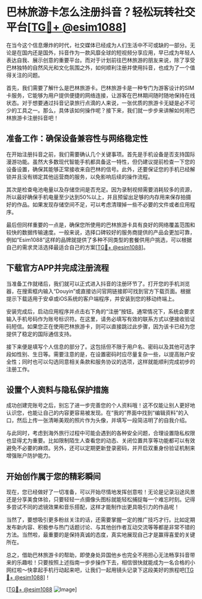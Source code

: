 # 巴林旅游卡怎么注册抖音？轻松玩转社交平台[[TG💪+ @esim1088](https://t.me/s/esim1088)]

在当今这个信息爆炸的时代，社交媒体已经成为人们生活中不可或缺的一部分。无论是在国内还是国外，抖音作为一款风靡全球的短视频分享应用，早已成为年轻人表达自我、展示创意的重要平台。而对于计划前往巴林旅游的朋友来说，除了享受巴林独特的自然风光和文化氛围之外，如何顺利注册并使用抖音，也成为了一个值得关注的问题。

首先，我们需要了解什么是巴林旅游卡。巴林旅游卡是一种专门为游客设计的SIM卡服务，它能够为用户提供便捷的网络连接，让游客在巴林期间随时随地保持在线状态。对于想要通过抖音记录旅行点滴的人来说，一张优质的旅游卡无疑是必不可少的工具之一。那么，具体该如何操作呢？接下来，我们就一步步来讲解如何用巴林旅游卡注册抖音吧！

## 准备工作：确保设备兼容性与网络稳定性

在开始注册抖音之前，我们需要确认几个关键事项。首先是手机设备是否支持国际漫游功能。虽然大多数现代智能手机都具备这一特性，但仍建议提前检查一下您的设备设置，确保其能够正常接收来自巴林的信号。此外，还要保证您的手机已经解锁并且没有绑定其他运营商的服务，以免影响后续的操作流程。

其次是检查电池电量以及存储空间是否充足。因为录制视频需要消耗较多的资源，所以最好确保手机电量至少达到50%以上，并且预留出足够的内存用来保存拍摄好的作品。如果发现存储空间不足，可以考虑清理掉一些不必要的文件或者应用程序。

最后但同样重要的一点是，确保您所使用的巴林旅游卡具有良好的网络覆盖范围和较快的数据传输速度。一般来说，选择口碑较好的服务商提供的产品会更加可靠，例如“Esim1088”这样的品牌就提供了多种不同类型的套餐供用户挑选，可以根据自己的需求灵活选择最适合自己的方案[[TG💪+ @esim1088](https://t.me/s/esim1088)]。

## 下载官方APP并完成注册流程

当准备工作就绪后，我们就可以正式进入抖音的注册环节了。打开您的手机浏览器，在搜索框内输入“Douyin”或直接访问官网链接即可找到官方下载页面。根据提示下载适用于安卓或iOS系统的客户端程序，并安装到您的移动终端上。

安装完成后，启动应用程序并点击右下角的“注册”按钮。通常情况下，系统会要求输入手机号码作为账号标识符。在这里，请务必填写有效的联系方式以便接收验证码短信。如果您正在使用巴林旅游卡，则可以直接跳过此步骤，因为该卡已经为您提供了稳定的国际通信支持。

接下来便是填写个人信息的部分了。这包括但不限于用户名、密码以及其他可选字段如性别、生日等。需要注意的是，在设置密码时应尽量复杂一些，以提高账户安全性；同时也可以勾选同意相关条款和服务协议的选项，这样就能顺利完成初步的注册工作。

## 设置个人资料与隐私保护措施

成功创建完账号之后，别忘了进一步完善您的个人资料哦！这不仅能让别人更好地认识您，也能让自己的内容更容易被发现。在“我的”界面中找到“编辑资料”的入口，然后上传一张清晰美观的照片作为头像，并填写一段简洁明了的自我介绍。

与此同时，考虑到海外旅行过程中可能会遇到的各种安全问题，合理设置隐私权限也显得尤为重要。比如限制陌生人查看您的动态、关闭位置共享等功能都可以有效避免不必要的麻烦。另外，还可以定期更新登录密码，并开启双重身份验证机制来增强账户防护能力。

## 开始创作属于您的精彩瞬间

现在，您已经做好了一切准备，可以开始尽情地发挥创意啦！无论是记录沿途风景还是分享美食体验，只要轻轻一点摄像头图标就能轻松捕捉每一个难忘时刻。记得多尝试不同的滤镜效果和音乐搭配，这样才能制作出更具吸引力的作品呢！

当然了，要想吸引更多粉丝关注的话，还需要掌握一定的推广技巧才行。比如定期发布新内容、积极参与热门话题讨论、与其他创作者互动交流等等都是非常不错的方法。当然啦，最重要的是保持真诚的态度，真实地展现自己才是赢得喜爱的关键所在。

总之，借助巴林旅游卡的帮助，即使身处异国他乡也完全不用担心无法畅享抖音带来的乐趣啦！只要按照上述指南一步步操作下去，相信很快就能成为一名合格的小网红啦～快拿起手机行动起来吧，让我们一起用镜头记录下这段美好的旅程吧[[TG💪+ @esim1088](https://t.me/s/esim1088)]！

[[TG💪+ @esim1088](https://t.me/s/esim1088) ![Image](https://i.postimg.cc/4NQfJmqS/Snipaste-2025-05-13-00-14-12.png)]
